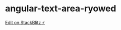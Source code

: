 # angular-text-area-ryowed

[Edit on StackBlitz ⚡️](https://stackblitz.com/edit/angular-text-area-ryowed)